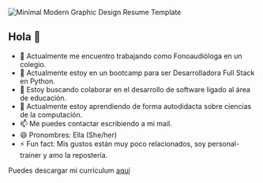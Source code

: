 ![Minimal Modern Graphic Design Resume Template](https://user-images.githubusercontent.com/130616410/232543936-ac4f170d-dbf9-4bed-a959-1b6996918107.jpg)


## Hola 👋



- 🔭 Actualmente me encuentro trabajando como Fonoaudióloga en un colegio.
- 🌱 Actualmente estoy en un bootcamp para ser Desarrolladora Full Stack en Python.
- 👯 Estoy buscando colaborar en el desarrollo de software ligado al área de educación.
- 🤔 Actualmente estoy aprendiendo de forma autodidacta sobre ciencias de la computación.
- 📫 Me puedes contactar escribiendo a mi mail.
- 😄 Pronombres: Ella (She/her)
- ⚡ Fun fact: Mis gustos están muy poco relacionados, soy personal-trainer y amo la repostería.

Puedes descargar mi curriculum [aquí](https://github.com/belenromeror/belenromeror#:~:text=Curriculum%20Bele%CC%81n%20Romero.pdf)
